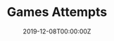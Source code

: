 ---
date: "2019-12-08T00:00:00Z"
external_link: ""
image:
  caption: Photo by [Kaggle](https://www.kaggle.com/c/data-science-bowl-2019/overview)
  focal_point: Smart
summary: Predict the number of attempts
tags:
- eda
- r
- business
title: Games Attempts
url_code: "https://kmezhoud.github.io/learn_by_example/bowl-2019/bowl_19_xgb.html"
url_pdf: ""
url_slides: ""
url_video: ""
---